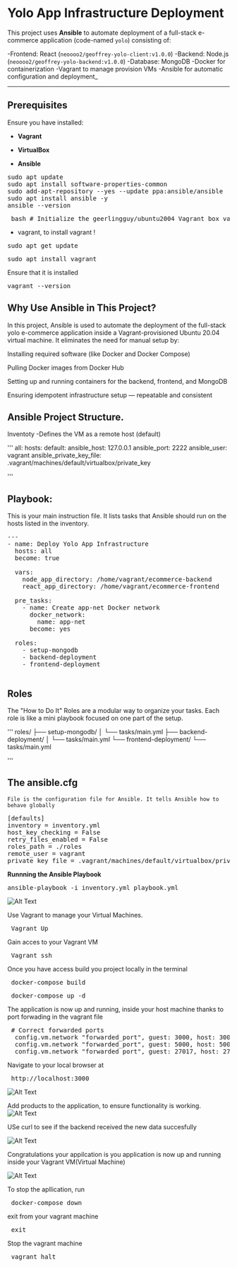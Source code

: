 
# Yolo App Infrastructure Deployment

This project uses **Ansible** to automate deployment of a full-stack e-commerce application (code-named `yolo`) consisting of:

-Frontend: React (`neoooo2/geoffrey-yolo-client:v1.0.0`)
-Backend: Node.js (`neoooo2/geoffrey-yolo-backend:v1.0.0`)
-Database: MongoDB
-Docker for containerization
-Vagrant to manage provision VMs
-Ansible for automatic configuration and deployment_

---
##  Prerequisites
Ensure you have installed:

- **Vagrant**

- **VirtualBox**

- **Ansible**

<pre>
sudo apt update
sudo apt install software-properties-common
sudo add-apt-repository --yes --update ppa:ansible/ansible 
sudo apt install ansible -y  
ansible --version
</pre>



<pre> bash # Initialize the geerlingguy/ubuntu2004 Vagrant box vagrant init geerlingguy/ubuntu2004 # Start and provision the Vagrant environment vagrant up</pre>
- vagrant, to install vagrant
!
<pre>sudo apt get update</pre>
<pre>sudo apt install vagrant</pre>

Ensure that it is installed
<pre>vagrant --version</pre>


## Why Use Ansible in This Project?
In this project, Ansible is used to automate the deployment of the full-stack yolo e-commerce application inside a Vagrant-provisioned Ubuntu 20.04 virtual machine. It eliminates the need for manual setup by:

Installing required software (like Docker and Docker Compose)

Pulling Docker images from Docker Hub

Setting up and running containers for the backend, frontend, and MongoDB

Ensuring idempotent infrastructure setup — repeatable and consistent



## Ansible Project Structure.

Inventoty -Defines the VM as a remote host (default)

'''
all:
  hosts:
    default:
      ansible_host: 127.0.0.1
      ansible_port: 2222
      ansible_user: vagrant
      ansible_private_key_file: .vagrant/machines/default/virtualbox/private_key

'''

## Playbook:
This is your main instruction file. It lists tasks that Ansible should run on the hosts listed in the inventory.

<pre>
---
- name: Deploy Yolo App Infrastructure
  hosts: all
  become: true

  vars:
    node_app_directory: /home/vagrant/ecommerce-backend
    react_app_directory: /home/vagrant/ecommerce-frontend

  pre_tasks:
    - name: Create app-net Docker network
      docker_network:
        name: app-net
      become: yes

  roles:
    - setup-mongodb
    - backend-deployment
    - frontend-deployment

</pre>

## Roles
  The "How to Do It"
Roles are a modular way to organize your tasks. Each role is like a mini playbook focused on one part of the setup.

'''
roles/
├── setup-mongodb/
│   └── tasks/main.yml
├── backend-deployment/
│   └── tasks/main.yml
└── frontend-deployment/
    └── tasks/main.yml

'''

## The ansible.cfg 
    File is the configuration file for Ansible. It tells Ansible how to behave globally
<pre>
[defaults]
inventory = inventory.yml
host_key_checking = False
retry_files_enabled = False
roles_path = ./roles
remote_user = vagrant
private_key_file = .vagrant/machines/default/virtualbox/private_key
</pre>



**Runnning the Ansible Playbook**

<pre>ansible-playbook -i inventory.yml playbook.yml</pre>

![Alt Text](readmeimages/ansible.png)


Use Vagrant to manage your Virtual Machines.
<pre> Vagrant Up</pre>

Gain acces to your Vagrant VM
<pre> Vagrant ssh </pre>

Once you have access build you project locally in the terminal
<pre> docker-compose build </pre>
<pre> docker-compose up -d </pre>

The application is now up and running, inside your host machine thanks to port forwading in the
vagrant file
<pre> # Correct forwarded ports
  config.vm.network "forwarded_port", guest: 3000, host: 3000   # React frontend
  config.vm.network "forwarded_port", guest: 5000, host: 5000   # Node backend
  config.vm.network "forwarded_port", guest: 27017, host: 27017 # MongoDB
</pre>

Navigate to your local browser at
<pre> http://localhost:3000 </pre>

![Alt Text](readmeimages/frontend.png)

Add products to the application, to ensure functionality is working.
![Alt Text](readmeimages/addaproduct.png)

USe curl to see if the backend received the new data succesfully

![Alt Text](readmeimages/readbackendwithcurl.png)

Congratulations your appilcation is you application is now up and running inside your Vagrant VM(Virtual Machine)

![Alt Text](readmeimages/persistdata.png)

To stop the apllication, run
<pre> docker-compose down </pre>

exit from your vagrant machine
<pre> exit </pre>
Stop the vagrant machine
<pre> vagrant halt </pre>